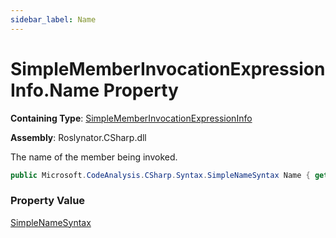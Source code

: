 ```yaml
---
sidebar_label: Name
---
```


# SimpleMemberInvocationExpressionInfo\.Name Property

**Containing Type**: [SimpleMemberInvocationExpressionInfo](../index.md)

**Assembly**: Roslynator\.CSharp\.dll

  
The name of the member being invoked\.

```csharp
public Microsoft.CodeAnalysis.CSharp.Syntax.SimpleNameSyntax Name { get; }
```

### Property Value

[SimpleNameSyntax](https://docs.microsoft.com/en-us/dotnet/api/microsoft.codeanalysis.csharp.syntax.simplenamesyntax)

